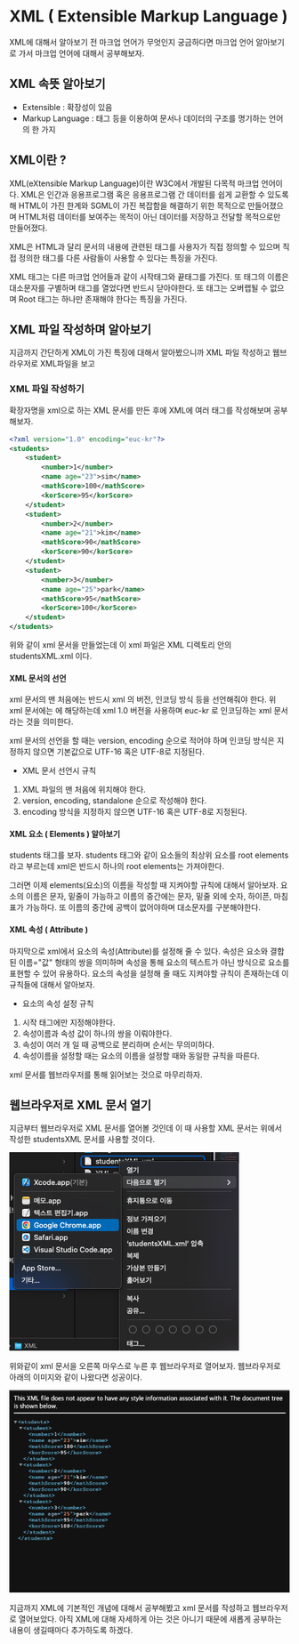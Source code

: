 # XML ( Extensible Markup Language )

XML에 대해서 알아보기 전 마크업 언어가 무엇인지 궁금하다면 <a>마크업 언어 알아보기</a>로 가서 마크업 언어에 대해서 공부해보자.

## XML 속뜻 알아보기

- Extensible : 확장성이 있음 <br>
- Markup Language : 태그 등을 이용하여 문서나 데이터의 구조를 명기하는 언어의 한 가지

## XML이란 ?

XML(eXtensible Markup Language)이란 W3C에서 개발된 다목적 마크업 언어이다.
XML은 인간과 응용프로그램 혹은 응용프로그램 간 데이터를 쉽게 교환할 수 있도록 해 HTML이 가진 한계와 SGML이 가진 복잡함을  해결하기 위한 목적으로 만들어졌으며 HTML처럼 데이터를 보여주는 목적이 아닌 데이터를 저장하고 전달할 목적으로만 만들어졌다.

XML은 HTML과 달리 문서의 내용에 관련된 태그를 사용자가 직접 정의할 수 있으며 직접 정의한 태그를 다른 사람들이 사용할 수 있다는 특징을 가진다. 

XML 태그는 다른 마크업 언어들과 같이 시작태그와 끝태그를 가진다. 또 태그의 이름은 대소문자를 구별하며 태그를 열었다면 반드시 닫아야한다. 또 태그는 오버랩될 수 없으며 Root 태그는 하나만 존재해야 한다는 특징을 가진다.

## XML 파일 작성하며 알아보기

지금까지 간단하게 XML이 가진 특징에 대해서 알아봤으니까 XML 파일 작성하고 웹브라우저로 XML파일을 보고

### XML 파일 작성하기

확장자명을 xml으로 하는 XML 문서를 만든 후에 XML에 여러 태그를 작성해보며 공부해보자.

```xml
<?xml version="1.0" encoding="euc-kr"?>
<students>
    <student>
        <number>1</number>
        <name age="23">sim</name>
        <mathScore>100</mathScore>
        <korScore>95</korScore>
    </student>
    <student>
        <number>2</number>
        <name age="21">kim</name>
        <mathScore>90</mathScore>
        <korScore>90</korScore>
    </student>
    <student>
        <number>3</number>
        <name age="25">park</name>
        <mathScore>95</mathScore>
        <korScore>100</korScore>
    </student>
</students>
```

위와 같이 xml 문서을 만들었는데 이 xml 파일은 XML 디렉토리 안의 studentsXML.xml 이다.

#### XML 문서의 선언

xml 문서의 맨 처음에는 반드시 xml 의 버전, 인코딩 방식 등을 선언해줘야 한다. 위 xml 문서에는 <?xml version="1.0" encoding="euc-kr"?>에 해당하는데 xml 1.0 버전을 사용하며 euc-kr 로 인코딩하는 xml 문서라는 것을 의미한다. 

xml 문서의 선언을 할 때는 version, encoding 순으로 적어야 하며 인코딩 방식은 지정하지 않으면 기본값으로 UTF-16 혹은 UTF-8로 지정된다.

-  XML 문서 선언시 규칙
1. XML 파일의 맨 처음에 위치해야 한다.
2. version, encoding, standalone 순으로 작성해야 한다.
3. encoding 방식을 지정하지 않으면 UTF-16 혹은 UTF-8로 지정된다.


#### XML 요소 ( Elements ) 알아보기

students 태그를 보자. students 태그와 같이 요소들의 최상위 요소를 root elements 라고 부르는데 xml은 반드시 하나의 root elements는 가져야한다.

그러면 이제 elements(요소)의 이름을 작성할 때 지켜야할 규칙에 대해서 알아보자.
요소의 이름은 문자, 밑줄이 가능하고 이름의 중간에는 문자, 밑줄 외에 숫자, 하이픈, 마침표가 가능하다. 또 이름의 중간에 공백이 없어야하며 대소문자를 구분해야한다.

#### XML 속성 ( Attribute )

마지막으로 xml에서 요소의 속성(Attribute)를 설정해 줄 수 있다. 속성은 요소와 결합된 이름="값" 형태의 쌍을 의미하며 속성을 통해 요소의 텍스트가 아닌 방식으로 요소를 표현할 수 있어 유용하다. 
요소의 속성을 설정해 줄 때도 지켜야할 규칙이 존재하는데 이 규칙들에 대해서 알아보자.

- 요소의 속성 설정 규칙
1. 시작 태그에만 지정해야한다.
2. 속성이름과 속성 값이 하나의 쌍을 이뤄야한다.
3. 속성이 여러 개 일 때 공백으로 분리하며 순서는 무의미하다.
4. 속성이름을 설정할 때는 요소의 이름을 설정할 때와 동일한 규칙을 따른다.

xml 문서를 웹브라우저를 통해 읽어보는 것으로 마무리하자.

## 웹브라우저로 XML 문서 열기

지금부터 웹브라우저로 XML 문서를 열어볼 것인데 이 때 사용할 XML 문서는 위에서 작성한 studentsXML 문서를 사용할 것이다.

<img src="./images/1.png">

위와같이 xml 문서을 오른쪽 마우스로 누른 후 웹브라우저로 열어보자.
웹브라우저로 아래의 이미지와 같이 나왔다면 성공이다.

<img src="./images/2.png">

지금까지 XML에 기본적인 개념에 대해서 공부해봤고 xml 문서를 작성하고 웹브라우저로 열어보았다.
아직 XML에 대해 자세하게 아는 것은 아니기 때문에 새롭게 공부하는 내용이 생길때마다 추가하도록 하겠다.

